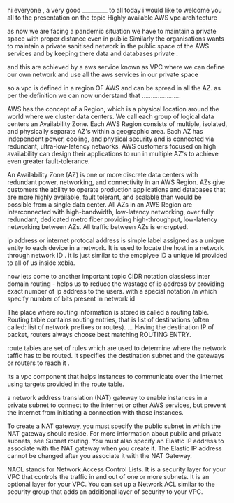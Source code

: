 <!-- intro -->
hi everyone , a very good  _________ to all 
today i would like to welcome you all to the presentation on the topic 
Highly available AWS vpc architecture 

<!-- pandemic -->
as now we are facing a pandemic situation we have to maintain a private space with proper distance even in public 
Similarly the organisations wants to maintain a private sanitised network in the public space of the AWS services and 
by keeping there data and databases private .

and this are achieved by a aws service known as VPC 
where we can define our own network and use all the aws services in our private space

<!-- vpc -->
so a vpc is defined in a region OF AWS and can be spread in all the AZ. 
as per the definition we can now understand that ......................

<!-- regions -->
AWS has the concept of a Region, which is a physical location around the world where we cluster data centers. We call each group of logical data centers an Availability Zone. Each AWS Region consists of multiple, isolated, and physically separate AZ's within a geographic area.
 Each AZ has independent power, cooling, and physical security and is connected via redundant, ultra-low-latency networks. AWS customers focused on high availability can design their applications to run in multiple AZ's to achieve even greater fault-tolerance.

 <!-- AZ -->
 An Availability Zone (AZ) is one or more discrete data centers with redundant power, networking, and connectivity in an AWS Region. AZs give customers the ability to operate production applications and databases that are more highly available, fault tolerant, and scalable than would be possible from a single data center. All AZs in an AWS Region are interconnected with high-bandwidth, low-latency networking, over fully redundant, dedicated metro fiber providing high-throughput, low-latency networking between AZs. All traffic between AZs is encrypted.

<!-- IP address -->
ip address or internet protocal address is simple label assigned as a unique entity to each device in a network. It is used to locate the host in a network through network ID . it is just similar to the emoplyee ID a unique id provided to all of us inside xebia.

<!--cidr notations -->
now lets come to another important topic CIDR notation 
classless inter domain routing  - helps us to reduce the wastage of ip address by providing exact number of ip address to the users.  with a special notation /n which specify number of bits present in network id

 <!-- route tables -->
 The place where routing information is stored is called a routing table. Routing table contains routing entries, that is list of destinations (often called: list of network prefixes or routes). ... Having the destination IP of packet, routers always choose best matching ROUTING ENTRY.

 route tables are set of rules which are used to determine where the network taffic has to be routed.  It specifies the destination subnet and the gateways or routers to reach it .

 <!-- internet gateway -->

 its a vpc component that helps instances to communicate over the internet using targets provided in the route table.

 <!-- nat gateway -->
 a network address translation (NAT) gateway to enable instances in a private subnet to connect to the internet or other AWS services, but prevent the internet from initiating a connection with those instances.

 To create a NAT gateway, you must specify the public subnet in which the NAT gateway should reside. For more information about public and private subnets, see Subnet routing. You must also specify an Elastic IP address to associate with the NAT gateway when you create it. The Elastic IP address cannot be changed after you associate it with the NAT Gateway.

 <!-- security groups and nacls -->

NACL stands for Network Access Control Lists. It is a security layer for your VPC that controls the traffic in and out of one or more subnets. It is an optional layer for your VPC. You can set up a Network ACL similar to the security group that adds an additional layer of security to your VPC.
